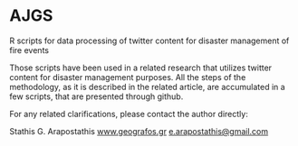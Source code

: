 # AJGS
R scripts for data processing of twitter content for disaster management of fire events

Those scripts have been used in a related research that utilizes twitter content for disaster management purposes.
All the steps of the methodology, as it is described in the related article, are accumulated in a few scripts, that are presented through github.

For any related clarifications, please contact the author directly:

Stathis G. Arapostathis
www.geografos.gr
e.arapostathis@gmail.com 
